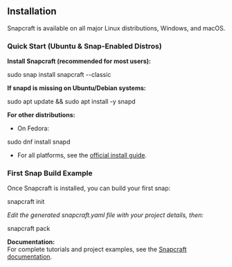 ## Installation

Snapcraft is available on all major Linux distributions, Windows, and macOS.

### Quick Start (Ubuntu & Snap-Enabled Distros)

**Install Snapcraft (recommended for most users):**

sudo snap install snapcraft --classic


**If snapd is missing on Ubuntu/Debian systems:**

sudo apt update && sudo apt install -y snapd


**For other distributions:**  
- On Fedora:

sudo dnf install snapd

- For all platforms, see the [official install guide](https://documentation.ubuntu.com/snapcraft/stable/how-to/setup/set-up-snapcraft).

### First Snap Build Example

Once Snapcraft is installed, you can build your first snap:

snapcraft init

_Edit the generated snapcraft.yaml file with your project details, then:_

snapcraft pack


**Documentation:**  
For complete tutorials and project examples, see the [Snapcraft documentation](https://documentation.ubuntu.com/snapcraft/stable).

